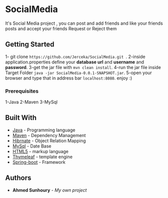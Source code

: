# SocialMedia
It's Social Media project , you can post and add friends and like your friends posts
and accept your friends Request or Reject them
## Getting Started
1- git clone `https://github.com/Jerceka/SocialMedia.git `.
2-inside application.properties define your **database url** and **username** and **password**.
3-get the jar file with `mvn clean install`.
4-run the jar file inside Target Folder `java -jar SocialMedia-0.0.1-SNAPSHOT.jar`.
5-open your browser and type that in address bar `localhost:8080`.
enjoy :)

### Prerequisites

1-Java
2-Maven
3-MySql

## Built With

* [Java](https://www.java.com/en/download/) - Programming language
* [Maven](https://maven.apache.org/) - Dependency Management
* [Hibrnate](https://hibernate.org/) - Object Relation Mapping
* [MySql](https://www.mysql.com/) - Date Base
* [HTML5](https://www.w3.org/) - markup language
* [Thymeleaf](https://www.thymeleaf.org/) - template engine
* [Spring-boot](https://spring.io/projects/spring-boot) - Framework

## Authors

* **Ahmed Sunhoury** - *My own project*
